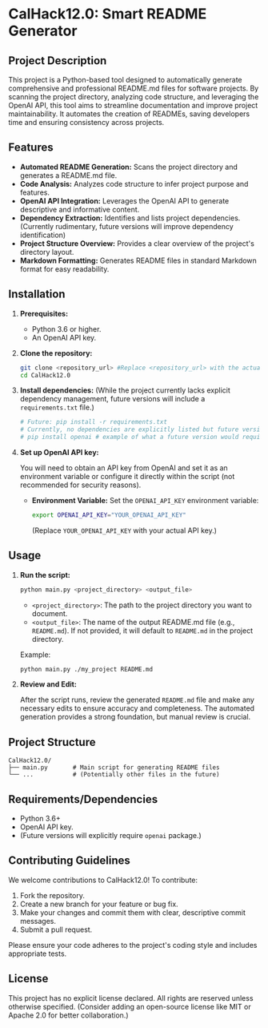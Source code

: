 # CalHack12.0: Smart README Generator

## Project Description

This project is a Python-based tool designed to automatically generate comprehensive and professional README.md files for software projects. By scanning the project directory, analyzing code structure, and leveraging the OpenAI API, this tool aims to streamline documentation and improve project maintainability.  It automates the creation of READMEs, saving developers time and ensuring consistency across projects.

## Features

*   **Automated README Generation:** Scans the project directory and generates a README.md file.
*   **Code Analysis:** Analyzes code structure to infer project purpose and features.
*   **OpenAI API Integration:** Leverages the OpenAI API to generate descriptive and informative content.
*   **Dependency Extraction:** Identifies and lists project dependencies. (Currently rudimentary, future versions will improve dependency identification)
*   **Project Structure Overview:**  Provides a clear overview of the project's directory layout.
*   **Markdown Formatting:** Generates README files in standard Markdown format for easy readability.

## Installation

1.  **Prerequisites:**

    *   Python 3.6 or higher.
    *   An OpenAI API key.

2.  **Clone the repository:**

    ```bash
    git clone <repository_url> #Replace <repository_url> with the actual git repo url
    cd CalHack12.0
    ```

3.  **Install dependencies:** (While the project currently lacks explicit dependency management, future versions will include a `requirements.txt` file.)

    ```bash
    # Future: pip install -r requirements.txt
    # Currently, no dependencies are explicitly listed but future version will use the openai package
    # pip install openai # example of what a future version would require.
    ```

4.  **Set up OpenAI API key:**

    You will need to obtain an API key from OpenAI and set it as an environment variable or configure it directly within the script (not recommended for security reasons).

    *   **Environment Variable:** Set the `OPENAI_API_KEY` environment variable:

        ```bash
        export OPENAI_API_KEY="YOUR_OPENAI_API_KEY"
        ```
        (Replace `YOUR_OPENAI_API_KEY` with your actual API key.)

## Usage

1.  **Run the script:**

    ```bash
    python main.py <project_directory> <output_file>
    ```

    *   `<project_directory>`: The path to the project directory you want to document.
    *   `<output_file>`: The name of the output README.md file (e.g., `README.md`). If not provided, it will default to `README.md` in the project directory.

    Example:

    ```bash
    python main.py ./my_project README.md
    ```

2.  **Review and Edit:**

    After the script runs, review the generated `README.md` file and make any necessary edits to ensure accuracy and completeness.  The automated generation provides a strong foundation, but manual review is crucial.

## Project Structure

```
CalHack12.0/
├── main.py       # Main script for generating README files
└── ...           # (Potentially other files in the future)
```

## Requirements/Dependencies

*   Python 3.6+
*   OpenAI API key.
*   (Future versions will explicitly require `openai` package.)

## Contributing Guidelines

We welcome contributions to CalHack12.0! To contribute:

1.  Fork the repository.
2.  Create a new branch for your feature or bug fix.
3.  Make your changes and commit them with clear, descriptive commit messages.
4.  Submit a pull request.

Please ensure your code adheres to the project's coding style and includes appropriate tests.

## License

This project has no explicit license declared. All rights are reserved unless otherwise specified.
(Consider adding an open-source license like MIT or Apache 2.0 for better collaboration.)
